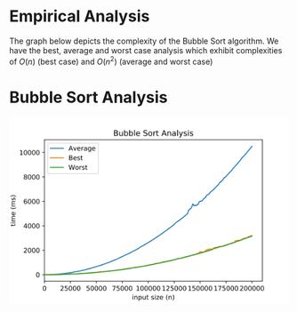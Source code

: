 # Empirical Analysis

The graph below depicts the complexity of the Bubble Sort algorithm. 
We have the best, average and worst case analysis which exhibit 
complexities of $O(n)$ (best case) and $O(n^{2})$ (average and worst case)

# Bubble Sort Analysis

![BubbleSort](https://github.com/taylorletsoaka/EmpiricalAnalysisofAlgorithms/blob/master/python/bubblesort.PNG)

